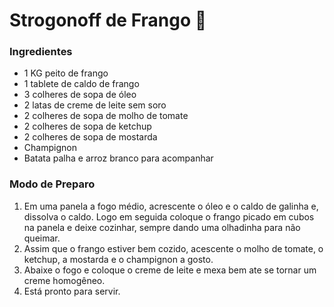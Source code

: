 # Strogonoff de Frango :chicken:

### Ingredientes

- 1 KG peito de frango
- 1 tablete de caldo de frango
- 3 colheres de sopa de óleo
- 2 latas de creme de leite sem soro
- 2 colheres de sopa de molho de tomate
- 2 colheres de sopa de ketchup
- 2 colheres de sopa de mostarda
- Champignon
- Batata palha e arroz branco para acompanhar 

### Modo de Preparo

1. Em uma panela a fogo médio, acrescente o óleo e o caldo de galinha e, dissolva o caldo. Logo em seguida coloque o frango picado em cubos na panela e deixe cozinhar, sempre dando uma olhadinha para não queimar.
2. Assim que o frango estiver bem cozido, acescente o molho de tomate, o ketchup, a mostarda e o champignon a gosto.
3. Abaixe o fogo e coloque o creme de leite e mexa bem ate se tornar um creme homogêneo.
4. Está pronto para servir. 

